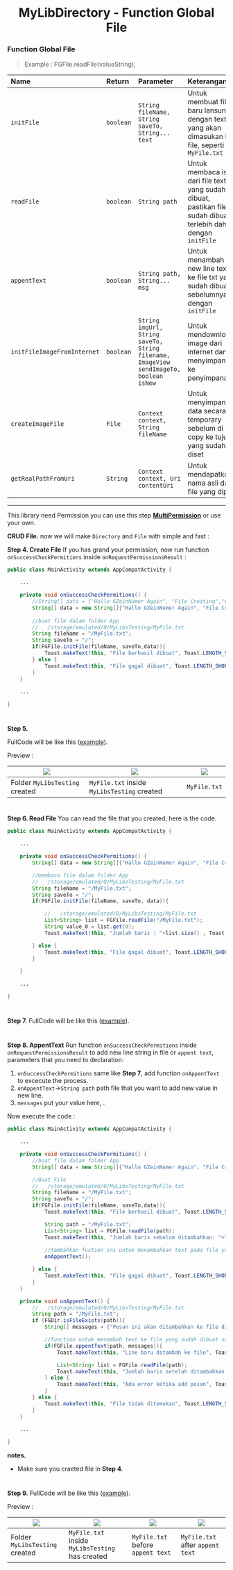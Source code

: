 <h1 align="center">
    MyLibDirectory - Function Global File
</h1>

### Function Global File
> Example : FGFile.readFile(valueString);

| Name                        | Return    | Parameter                                                                             | Keterangan                                                                                                       |
|:----------------------------|:----------|:--------------------------------------------------------------------------------------|:-----------------------------------------------------------------------------------------------------------------|
| `initFile`                  | `boolean` | `String fileName, String saveTo, String... text`                                      | Untuk membuat file baru lansung dengan text yang akan dimasukan ke file, seperti `MyFile.txt`                    |
| `readFile`                  | `boolean` | `String path`                                                                         | Untuk membaca isi dari file text yang sudah dibuat, pastikan file sudah dibuat terlebih dahulu dengan `initFile` |
| `appentText`                | `boolean` | `String path, String... msg`                                                          | Untuk menambah new line text ke file txt yang sudah dibuat sebelumnya dengan `initFile`                          |
| `initFileImageFromInternet` | `boolean` | `String imgUrl, String saveTo, String filename, ImageView sendImageTo, boolean isNew` | Untuk mendownload image dari internet dan menyimpannya ke penyimpanan                                            |
| `createImageFile`           | `File`    | `Context context, String fileName`                                                    | Untuk menyimpan data secara temporary sebelum di copy ke tujuan yang sudah diset                                 |
| `getRealPathFromUri`        | `String`  | `Context context, Uri contentUri`                                                     | Untuk mendapatkan nama asli dari file yang dipilih                                                               |

---

This library need Permission you can use this step [**MultiPermission**](https://github.com/gzeinnumer/MultiPermition) or use your own.

**CRUD File.** now we will make `Directory` and `File` with simple and fast :

**Step 4. Create File**
If you has grand your permission, now run function `onSuccessCheckPermitions` inside `onRequestPermissionsResult` :

```java
public class MainActivity extends AppCompatActivity {

    ...

    private void onSuccessCheckPermitions() {
        //String[] data = {"Hallo GZeinNumer Again", "File Creating","File Created"};
        String[] data = new String[]{"Hallo GZeinNumer Again", "File Creating","File Created"};
   
        //buat file dalam folder App
        //   /storage/emulated/0/MyLibsTesting/MyFile.txt 
        String fileName = "/MyFile.txt";
        String saveTo = "/";
        if(FGFile.initFile(fileName, saveTo,data)){
            Toast.makeText(this, "File berhasil dibuat", Toast.LENGTH_SHORT).show();
        } else {
            Toast.makeText(this, "File gagal dibuat", Toast.LENGTH_SHORT).show();
        }
    }
    
    ...

}
```

#
**Step 5.**

FullCode will be like this ([example](https://github.com/gzeinnumer/MyLibDirectory/blob/master/example/CreateFile/MainActivity.java)).

Preview :

|![](https://github.com/gzeinnumer/MyLibDirectory/blob/master/assets/example2.jpg)|![](https://github.com/gzeinnumer/MyLibDirectory/blob/master/assets/example5.jpg)|![](https://github.com/gzeinnumer/MyLibDirectory/blob/master/assets/example6.jpg)|
|--|--|--|
|Folder `MyLibsTesting` created|`MyFile.txt` inside `MyLibsTesting` created|`MyFile.txt`|

#
**Step 6. Read File**
You can read the file that you created, here is the code.

```java
public class MainActivity extends AppCompatActivity {

    ...

    private void onSuccessCheckPermitions() {
        String[] data = new String[]{"Hallo GZeinNumer Again", "File Creating","File Created"};

        //membaca file dalam folder App
        //   /storage/emulated/0/MyLibsTesting/MyFile.txt
        String fileName = "/MyFile.txt";
        String saveTo = "/";
        if(FGFile.initFile(fileName, saveTo, data)){

            //   /storage/emulated/0/MyLibsTesting/MyFile.txt
            List<String> list = FGFile.readFile("/MyFile.txt");
            String value_0 = list.get(0);
            Toast.makeText(this, "Jumlah baris : "+list.size() , Toast.LENGTH_SHORT).show();

        } else {
            Toast.makeText(this, "File gagal dibuat", Toast.LENGTH_SHORT).show();
        }

    }
    
    ...

}
```

#
**Step 7.**
FullCode will be like this ([example](https://github.com/gzeinnumer/MyLibDirectory/blob/master/example/ReadFile/MainActivity.java)).

#
**Step 8. AppentText**
Run function `onSuccessCheckPermitions` inside `onRequestPermissionsResult` to add new line string in file or `appent text`, parameters that you need to declaration:

1. `onSuccessCheckPermitions` same like **Step 7**, add function `onAppentText` to excecute the process.
2. `onAppentText`->`String path` path file that you want to add new value in new line.
3. `messages` put your value here, .

Now execute the code :

```java
public class MainActivity extends AppCompatActivity {

    ...

    private void onSuccessCheckPermitions() {
        //buat file dalam folder App
        String[] data = new String[]{"Hallo GZeinNumer Again", "File Creating","File Created"};

        //Buat File
        //   /storage/emulated/0/MyLibsTesting/MyFile.txt
        String fileName = "/MyFile.txt";
        String saveTo = "/";
        if(FGFile.initFile(fileName, saveTo,data)){
            Toast.makeText(this, "File berhasil dibuat", Toast.LENGTH_SHORT).show();

            String path = "/MyFile.txt";
            List<String> list = FGFile.readFile(path);
            Toast.makeText(this, "Jumlah baris sebelum ditambahkan: "+list.size() , Toast.LENGTH_SHORT).show();
            
            //tambahkan fuction ini untuk menambahkan text pada file yang sudah dibuat
            onAppentText();

        } else {
            Toast.makeText(this, "File gagal dibuat", Toast.LENGTH_SHORT).show();
        }
    }

    private void onAppentText() {
        //   /storage/emulated/0/MyLibsTesting/MyFile.txt
        String path = "/MyFile.txt";
        if (FGDir.isFileExists(path)){
            String[] messages = {"Pesan ini akan ditambahkan ke file di line baru 1","Pesan ini akan ditambahkan ke file di line baru 2"};

            //function untuk menambah text ke file yang sudah dibuat sebelumnya
            if(FGFile.appentText(path, messages)){
                Toast.makeText(this, "Line baru ditambah ke file", Toast.LENGTH_SHORT).show();

                List<String> list = FGFile.readFile(path);
                Toast.makeText(this, "Jumlah baris setelah ditambahkan: "+list.size() , Toast.LENGTH_SHORT).show();
            } else {
                Toast.makeText(this, "Ada error ketika add pesan", Toast.LENGTH_SHORT).show();
            }
        } else {
            Toast.makeText(this, "File tidak ditemukan", Toast.LENGTH_SHORT).show();
        }
    }
    
    ...

}
```

**notes.**
  - Make sure you craeted file in **Step 4**.

#
**Step 9.**
FullCode will be like this ([example](https://github.com/gzeinnumer/MyLibDirectory/blob/master/example/AppentText/MainActivity.java)).

Preview :

|![](https://github.com/gzeinnumer/MyLibDirectory/blob/master/assets/example2.jpg)|![](https://github.com/gzeinnumer/MyLibDirectory/blob/master/assets/example5.jpg)|![](https://github.com/gzeinnumer/MyLibDirectory/blob/master/assets/example6.jpg)|![](https://github.com/gzeinnumer/MyLibDirectory/blob/master/assets/example9.jpg)|
|--|--|--|--|
|Folder `MyLibsTesting` created|`MyFile.txt` inside `MyLibsTesting` has created|`MyFile.txt` before `appent text`|`MyFile.txt` after `appent text`|
